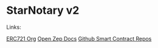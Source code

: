 # StarNotary v2

Links:

[ERC721 Org](http://erc721.org/)
[Open Zep Docs](https://docs.openzeppelin.com/contracts/4.x/)
[Github Smart Contract Repos](https://github.com/udacity/nd1309-work-code/tree/master/Course_Identity_And_Smart_Contracts/starNotaryv2)